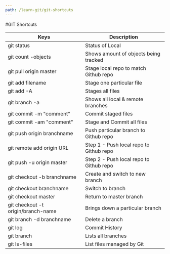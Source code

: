 ```yaml
---
path: /learn-git/git-shortcuts
---
```

#GIT Shortcuts

| Keys  | Description |
| ------------ | ----------- |
| git status        | Status of Local |
| git count -objects | Shows amount of objects being tracked
| git pull origin master | Stage local repo to match Github repo|
| git add filename | Stage one particular file |
| git add -A | Stages all files |
| git branch -a | Shows all local & remote branches |
| git commit -m "comment" | Commit staged files |
| git commit -am "comment" | Stage and Commit all files |
| git push origin branchname| Push particular branch to Github repo |
| git remote add origin URL | Step 1 - Push local repo to Github repo |
| git push -u origin master | Step 2 - Push local repo to Github repo |
| git checkout -b branchname | Create and switch to new branch |
| git checkout branchname | Switch to branch |
| git checkout master  | Return to master branch |
| git checkout -t origin/branch-name | Brings down a particular branch |
| git branch -d branchname | Delete a branch |
| git log | Commit History |
| git branch | Lists all branches |
| git ls-files  | List files managed by Git |
